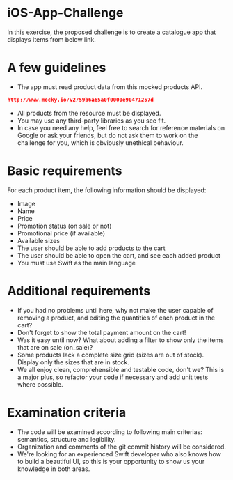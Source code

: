 # iOS-App-Challenge

In this exercise, the proposed challenge is to create a catalogue app that displays Items from below link.


# A few guidelines

- The app must read product data from this mocked products API.
```JSON
http://www.mocky.io/v2/59b6a65a0f0000e90471257d
```
- All products from the resource must be displayed.
- You may use any third-party libraries as you see fit.
- In case you need any help, feel free to search for reference materials on Google or ask your friends, but do not ask them to work on the challenge for you, which is obviously unethical behaviour.

# Basic requirements
For each product item, the following information should be displayed:

- Image
- Name
- Price
- Promotion status (on sale or not)
- Promotional price (if available)
- Available sizes
- The user should be able to add products to the cart
- The user should be able to open the cart, and see each added product
- You must use Swift as the main language

# Additional requirements

- If you had no problems until here, why not make the user capable of removing a product, and editing the quantities of each product in the cart?
- Don't forget to show the total payment amount on the cart!
- Was it easy until now? What about adding a filter to show only the items that are on sale (on_sale)?
- Some products lack a complete size grid (sizes are out of stock). Display only the sizes that are in stock.
- We all enjoy clean, comprehensible and testable code, don't we? This is a major plus, so refactor your code if necessary and add unit tests where possible.

# Examination criteria

- The code will be examined according to following main criterias: semantics, structure and legibility.
- Organization and comments of the git commit history will be considered.
- We're looking for an experienced Swift developer who also knows how to build a beautiful UI, so this is your opportunity to show us your knowledge in both areas.
